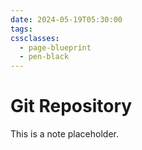 ```yaml
---
date: 2024-05-19T05:30:00
tags: 
cssclasses:
  - page-blueprint
  - pen-black
---
```

# Git Repository
This is a note placeholder.

